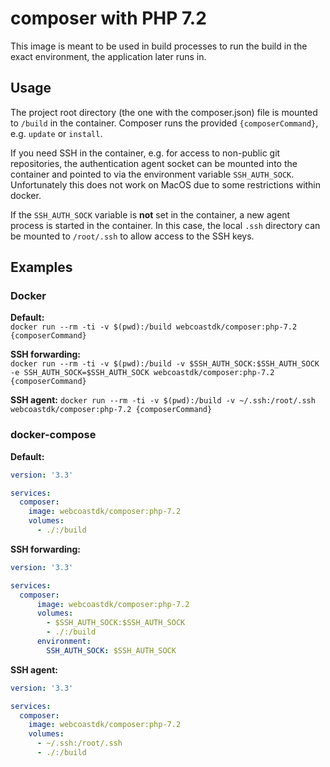 # composer with PHP 7.2

This image is meant to be used in build processes to run the build in the exact environment, the application
later runs in.

## Usage
The project root directory (the one with the composer.json) file is mounted to `/build` in the container. Composer runs
the provided `{composerCommand}`, e.g. `update` or `install`.

If you need SSH in the container, e.g. for access to non-public git repositories, the authentication agent socket can be
mounted into the container and pointed to via the environment variable `SSH_AUTH_SOCK`. Unfortunately this does not work
on MacOS due to some restrictions within docker.

If the `SSH_AUTH_SOCK` variable is **not** set in the container, a new agent process is started in the container. In this
case, the local `.ssh` directory can be mounted to `/root/.ssh` to allow access to the SSH keys.

## Examples

### Docker

**Default:**  
`docker run --rm -ti -v $(pwd):/build webcoastdk/composer:php-7.2 {composerCommand}`

**SSH forwarding:**  
`docker run --rm -ti -v $(pwd):/build -v $SSH_AUTH_SOCK:$SSH_AUTH_SOCK -e SSH_AUTH_SOCK=$SSH_AUTH_SOCK webcoastdk/composer:php-7.2 {composerCommand}`

**SSH agent:**
`docker run --rm -ti -v $(pwd):/build -v ~/.ssh:/root/.ssh webcoastdk/composer:php-7.2 {composerCommand}`

### docker-compose

**Default:**  
```yaml
version: '3.3'

services:
  composer:
    image: webcoastdk/composer:php-7.2
    volumes:
      - ./:/build
```

**SSH forwarding:**  
```yaml
version: '3.3'

services:
  composer:
      image: webcoastdk/composer:php-7.2
      volumes:
        - $SSH_AUTH_SOCK:$SSH_AUTH_SOCK
        - ./:/build
      environment:
        SSH_AUTH_SOCK: $SSH_AUTH_SOCK
```

**SSH agent:**  
```yaml
version: '3.3'

services:
  composer:
    image: webcoastdk/composer:php-7.2
    volumes:
      - ~/.ssh:/root/.ssh
      - ./:/build
```
